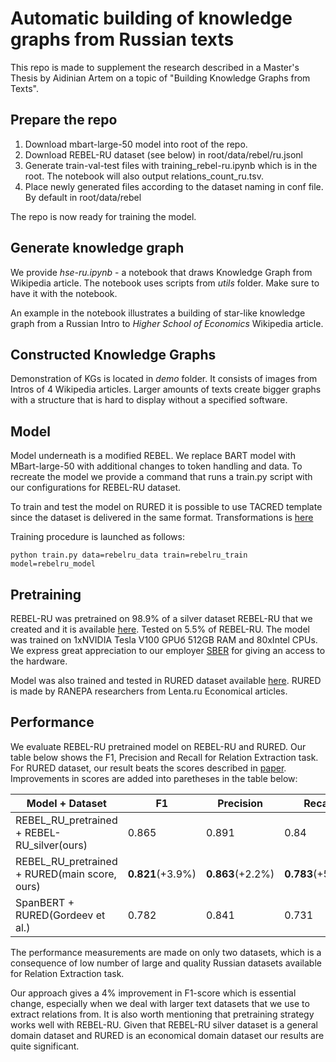# Automatic building of knowledge graphs from Russian texts
This repo is made to supplement the research described in a Master's Thesis by Aidinian Artem on a topic of "Building Knowledge Graphs from Texts".

## Prepare the repo
1) Download mbart-large-50 model into root of the repo.
2) Download REBEL-RU dataset (see below) in root/data/rebel/ru.jsonl
3) Generate train-val-test files with training_rebel-ru.ipynb which is in the root. The notebook will also output relations_count_ru.tsv.
4) Place newly generated files according to the dataset naming in conf file. By default in root/data/rebel

The repo is now ready for training the model.

## Generate knowledge graph
We provide *hse-ru.ipynb* - a notebook that draws Knowledge Graph from Wikipedia article.
The notebook uses scripts from *utils* folder. Make sure to have it with the notebook.

An example in the notebook illustrates a building of star-like knowledge graph from a Russian Intro to *Higher School of Economics* Wikipedia article.

## Constructed Knowledge Graphs
Demonstration of KGs is located in *demo* folder. It consists of images from Intros of 4 Wikipedia articles. Larger amounts of texts create bigger graphs with a structure that is hard to display without a specified software. 

## Model
Model underneath is a modified REBEL. We replace BART model with MBart-large-50 with additional changes to token handling and data. 
To recreate the model we provide a command that runs a train.py script with our configurations for REBEL-RU dataset.

To train and test the model on RURED it is possible to use TACRED template since the dataset is delivered in the same format. Transformations is [here](https://github.com/InstituteForIndustrialEconomics/rured/blob/master/convert_brat_to_tacred.py)

Training procedure is launched as follows:
```
python train.py data=rebelru_data train=rebelru_train model=rebelru_model
```

## Pretraining
REBEL-RU was pretrained on 98.9% of a silver dataset REBEL-RU that we created and it is available [here](https://huggingface.co/datasets/InfroLab/REBEL-RU). Tested on 5.5% of REBEL-RU.
The model was trained on 1xNVIDIA Tesla V100 GPUб 512GB RAM and 80xIntel CPUs. We express great appreciation to our employer [SBER](https://sber.ru/) for giving an access to the hardware.

Model was also trained and tested in RURED dataset available [here](https://github.com/InstituteForIndustrialEconomics/rured). RURED is made by RANEPA researchers from Lenta.ru Economical articles.

## Performance
We evaluate REBEL-RU pretrained model on REBEL-RU and RURED. Our table below shows the F1, Precision and Recall for Relation Extraction task.
For RURED dataset, our result beats the scores described in [paper](https://www.dialog-21.ru/media/5093/gordeevdiplusetal-031.pdf). Improvements in scores are added into paretheses in the table below:

| Model + Dataset        | F1    | Precision | Recall |
|-----------------|-------|-----------|--------|
| REBEL_RU_pretrained + REBEL-RU_silver(ours)| 0.865 | 0.891     | 0.84   |
| REBEL_RU_pretrained + RURED(main score, ours)           | **0.821**(+3.9%) | **0.863**(+2.2%)    | **0.783**(+5.2%)  |
| SpanBERT + RURED(Gordeev et al.)           | 0.782 | 0.841     | 0.731  |

The performance measurements are made on only two datasets, which is a consequence of low number of large and quality Russian datasets available for Relation Extraction task.

Our approach gives a 4% improvement in F1-score which is essential change, especially when we deal with larger text datasets that we use to extract relations from.
It is also worth mentioning that pretraining strategy works well with REBEL-RU. Given that REBEL-RU silver dataset is a general domain dataset and RURED is an economical domain dataset our results are quite significant.
